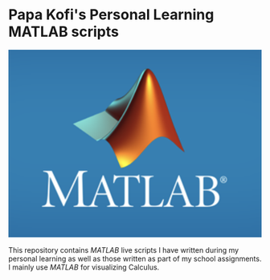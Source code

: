 # Papa Kofi's Personal Learning MATLAB scripts

![THE MATLAB LOGO!](logo.png "MATLAB logo")

This repository contains *MATLAB* live scripts I have written during my personal learning as well as those written as part of my school assignments. I mainly use *MATLAB* for visualizing Calculus.



